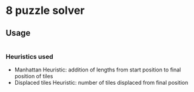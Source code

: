 # 8 puzzle solver

## Usage

```

```

### Heuristics used
 - Manhattan Heuristic: addition of lengths from start position to final position of tiles
 - Displaced tiles Heuristic: number of tiles displaced from final position